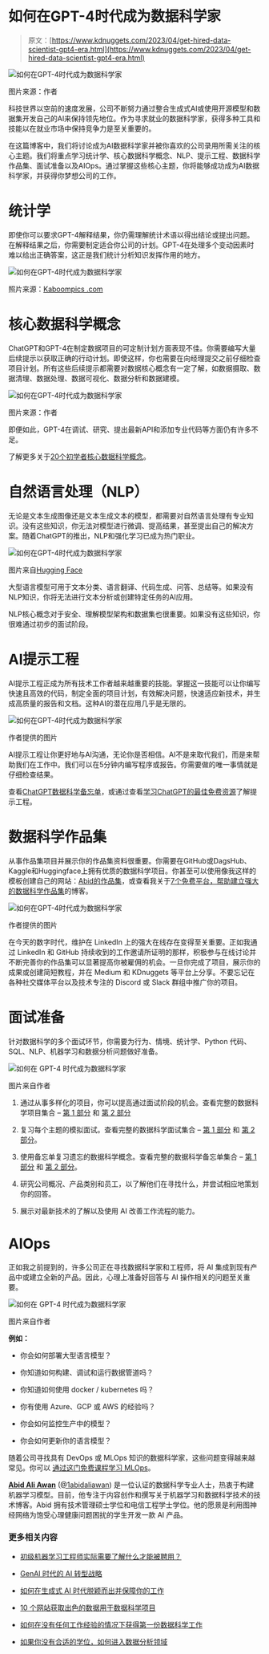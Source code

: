 # 如何在GPT-4时代成为数据科学家

> 原文：[https://www.kdnuggets.com/2023/04/get-hired-data-scientist-gpt4-era.html](https://www.kdnuggets.com/2023/04/get-hired-data-scientist-gpt4-era.html)

![如何在GPT-4时代成为数据科学家](../Images/5fc1d7fb80df603f172137bf4db2c221.png)

图片来源：作者

科技世界以空前的速度发展，公司不断努力通过整合生成式AI或使用开源模型和数据集开发自己的AI来保持领先地位。作为寻求就业的数据科学家，获得多种工具和技能以在就业市场中保持竞争力是至关重要的。

在这篇博客中，我们将讨论成为AI数据科学家并被你喜欢的公司录用所需关注的核心主题。我们将重点学习统计学、核心数据科学概念、NLP、提示工程、数据科学作品集、面试准备以及AIOps。通过掌握这些核心主题，你将能够成功成为AI数据科学家，并获得你梦想公司的工作。

# 统计学

即使你可以要求GPT-4解释结果，你仍需理解统计术语以得出结论或提出问题。在解释结果之后，你需要制定适合你公司的计划。GPT-4在处理多个变动因素时难以给出正确答案，这正是我们统计分析知识发挥作用的地方。

![如何在GPT-4时代成为数据科学家](../Images/b3c951164f7ac838f7e74fab15122598.png)

照片来源：[Kaboompics .com](https://www.pexels.com/photo/scientific-calculator-5775/)

# 核心数据科学概念

ChatGPT和GPT-4在制定数据项目的可定制计划方面表现不佳。你需要编写大量后续提示以获取正确的行动计划。即使这样，你也需要在向经理提交之前仔细检查项目计划。所有这些后续提示都需要对数据核心概念有一定了解，如数据摄取、数据清理、数据处理、数据可视化、数据分析和数据建模。

![如何在GPT-4时代成为数据科学家](../Images/b6384a5f29f0c05791e0a76ec0862ccf.png)

图片来源：作者

即便如此，GPT-4在调试、研究、提出最新API和添加专业代码等方面仍有许多不足。

了解更多关于[20个初学者核心数据科学概念](text=20%20Core%20Data%20Science%20Concepts%20for%20Beginners%201,8.%20Linear%20Discriminant%20Analysis%20%28LDA%29%20...%20More%20items)。

# 自然语言处理（NLP）

无论是文本生成图像还是文本生成文本的模型，都需要对自然语言处理有专业知识。没有这些知识，你无法对模型进行微调、提高结果，甚至提出自己的解决方案。随着ChatGPT的推出，NLP和强化学习已成为热门职业。

![如何在GPT-4时代成为数据科学家](../Images/4440a4d9a78ab5f1d8b076b4f6483c90.png)

图片来自[Hugging Face](https://huggingface.co/models)

大型语言模型可用于文本分类、语言翻译、代码生成、问答、总结等。如果没有NLP知识，你将无法进行文本分析或创建特定任务的AI应用。

NLP核心概念对于安全、理解模型架构和数据集也很重要。如果没有这些知识，你很难通过初步的面试阶段。

# AI提示工程

AI提示工程正成为所有技术工作者越来越重要的技能。掌握这一技能可以让你编写快速且高效的代码，制定全面的项目计划，有效解决问题，快速适应新技术，并生成高质量的报告和文档。这种AI的潜在应用几乎是无限的。

![如何在GPT-4时代成为数据科学家](../Images/9cc30968f6fa45302290f2b5bc3e6ace.png)

作者提供的图片

AI提示工程让你更好地与AI沟通，无论你是否相信。AI不是来取代我们，而是来帮助我们在工作中。我们可以在5分钟内编写程序或报告。你需要做的唯一事情就是仔细检查结果。

查看[ChatGPT数据科学备忘单](/2023/03/chatgpt-data-science-cheat-sheet.html)，或通过查看[学习ChatGPT的最佳免费资源](/2023/02/top-free-resources-learn-chatgpt.html)了解提示工程。

# 数据科学作品集

从事作品集项目并展示你的作品集资料很重要。你需要在GitHub或DagsHub、Kaggle和Huggingface上拥有优质的数据科学项目。你甚至可以使用像我这样的模板创建自己的网站：[Abid的作品集](https://abid.ninja/)，或查看我关于[7个免费平台，帮助建立强大的数据科学作品集](/2022/10/7-free-platforms-building-strong-data-science-portfolio.html)的博客。

![如何在GPT-4时代成为数据科学家](../Images/7558eae46b724bbd5e5e5f2983f4813e.png)

作者提供的图片

在今天的数字时代，维护在 LinkedIn 上的强大在线存在变得至关重要。正如我通过 LinkedIn 和 GitHub 持续收到的工作邀请所证明的那样，积极参与在线讨论并不断完善你的作品集可以显著提高你被雇佣的机会。一旦你完成了项目，展示你的成果或创建简短教程，并在 Medium 和 KDnuggets 等平台上分享。不要忘记在各种社交媒体平台以及技术专注的 Discord 或 Slack 群组中推广你的项目。

# 面试准备

针对数据科学的多个面试环节，你需要为行为、情境、统计学、Python 代码、SQL、NLP、机器学习和数据分析问题做好准备。

![如何在 GPT-4 时代成为数据科学家](../Images/f509bb31ee110e7bd9d1d70052bf1501.png)

图片来自作者

1.  通过从事多样化的项目，你可以提高通过面试阶段的机会。查看完整的数据科学项目集合 – [第 1 部分](/2022/08/complete-collection-data-science-projects-part-1.html) 和 [第 2 部分](/2022/08/complete-collection-data-science-projects-part-2.html)

1.  复习每个主题的模拟面试。查看完整的数据科学面试集合 – [第 1 部分](/2022/06/complete-collection-data-science-interviews-part-1.html) 和 [第 2 部分](/2022/06/complete-collection-data-science-interviews-part-2.html)。

1.  使用备忘单复习遗忘的数据科学概念。查看完整的数据科学备忘单集合 – [第 1 部分](/2022/02/complete-collection-data-science-cheat-sheets-part-1.html) 和 [第 2 部分](/2022/02/complete-collection-data-science-cheat-sheets-part-2.html)。

1.  研究公司概况、产品类别和员工，以了解他们在寻找什么，并尝试相应地策划你的回答。

1.  展示对最新技术的了解以及使用 AI 改善工作流程的能力。

# AIOps

正如我之前提到的，许多公司正在寻找数据科学家和工程师，将 AI 集成到现有产品中或建立全新的产品。因此，心理上准备好回答与 AI 操作相关的问题至关重要。

![如何在 GPT-4 时代成为数据科学家](../Images/72005fdf5e79aeceac08968ddb05a674.png)

图片来自作者

**例如：**

+   你会如何部署大型语言模型？

+   你知道如何构建、调试和运行数据管道吗？

+   你知道如何使用 docker / kubernetes 吗？

+   你有使用 Azure、GCP 或 AWS 的经验吗？

+   你会如何监控生产中的模型？

+   你会如何更新你的语言模型？

随着公司寻找具有 DevOps 或 MLOps 知识的数据科学家，这些问题变得越来越常见。你可以 [通过这门免费课程学习 MLOps](/2022/06/learn-mlops-free-course.html)。

**[Abid Ali Awan](https://www.polywork.com/kingabzpro)** ([@1abidaliawan](https://twitter.com/1abidaliawan)) 是一位认证的数据科学专业人士，热衷于构建机器学习模型。目前，他专注于内容创作和撰写关于机器学习和数据科学技术的技术博客。Abid 拥有技术管理硕士学位和电信工程学士学位。他的愿景是利用图神经网络为饱受心理健康问题困扰的学生开发一款 AI 产品。

### 更多相关内容

+   [初级机器学习工程师实际需要了解什么才能被聘用？](https://www.kdnuggets.com/what-junior-ml-engineers-actually-need-to-know-to-get-hired)

+   [GenAI 时代的 AI 转型战略](https://www.kdnuggets.com/the-ai-transformation-strategy-in-the-genai-era)

+   [如何在生成式 AI 时代脱颖而出并保障你的工作](https://www.kdnuggets.com/how-to-standout-and-safeguard-your-job-in-the-generative-ai-era)

+   [10 个网站获取出色的数据用于数据科学项目](https://www.kdnuggets.com/2023/04/10-websites-get-amazing-data-data-science-projects.html)

+   [如何在没有任何工作经验的情况下获得第一份数据科学工作](https://www.kdnuggets.com/2021/02/first-job-data-science-without-work-experience.html)

+   [如果你没有合适的学位，如何进入数据分析领域](https://www.kdnuggets.com/2021/12/how-to-get-into-data-analytics.html)
